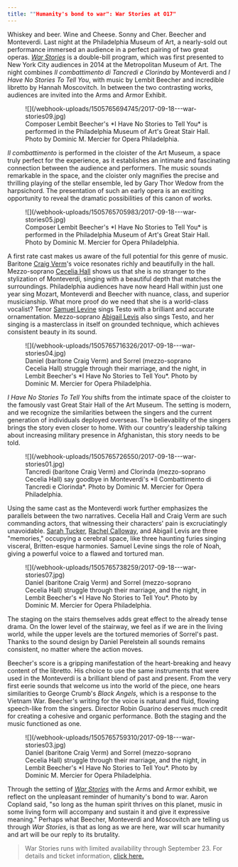 ```yaml
---
title: ""Humanity's bond to war": War Stories at O17"
---
```


Whiskey and beer. Wine and Cheese. Sonny and Cher. Beecher and Monteverdi. Last night at the Philadelphia Museum of Art, a nearly-sold out performance immersed an audience in a perfect pairing of two great operas. [*War Stories*](https://www.operaphila.org/whats-on/on-stage-2017-2018/war-stories/) is a double-bill program, which was first presented to New York City audiences in 2014 at the Metropolitan Museum of Art. The night combines *Il combattimento di Tancredi e Clorinda* by Monteverdi and *I Have No Stories To Tell You*, with music by Lembit Beecher and incredible libretto by Hannah Moscovitch. In between the two contrasting works, audiences are invited into the Arms and Armor Exhibit. 

<figure data-type="image">
![](/webhook-uploads/1505765694745/2017-09-18---war-stories09.jpg)
<figcaption>Composer Lembit Beecher's *I Have No Stories to Tell You* is performed in the Philadelphia Museum of Art's Great Stair Hall. Photo by Dominic M. Mercier for Opera Philadelphia.</figcaption>
</figure>

*Il combattimento* is performed in the cloister of the Art Museum, a space truly perfect for the experience, as it establishes an intimate and fascinating connection between the audience and performers. The music sounds remarkable in the space, and the cloister only magnifies the precise and thrilling playing of the stellar ensemble, led by Gary Thor Wedow from the harpsichord. The presentation of such an early opera is an exciting opportunity to reveal the dramatic possibilities of this canon of works. 

<figure data-type="image">
![](/webhook-uploads/1505765705983/2017-09-18---war-stories05.jpg)
<figcaption>Composer Lembit Beecher's *I Have No Stories to Tell You* is performed in the Philadelphia Museum of Art's Great Stair Hall. Photo by Dominic M. Mercier for Opera Philadelphia.</figcaption>
</figure>

A first rate cast makes us aware of the full potential for this genre of music. Baritone [Craig Verm](/scene/people/craig-verm/)'s voice resonates richly and beautifully in the hall. Mezzo-soprano [Cecelia Hall](/scene/people/cecelia-hall/) shows us that she is no stranger to the stylization of Monteverdi, singing with a beautiful depth that matches the surroundings. Philadelphia audiences have now heard Hall within just one year sing Mozart, Monteverdi and Beecher with nuance, class, and superior musicianship. What more proof do we need that she is a world-class vocalist? Tenor [Samuel Levine](/scene/people/samuel-levine/) sings Testo with a brilliant and accurate ornamentation. Mezzo-soprano [Abigail Levis](/scene/people/abigail-levis/) also sings Testo, and her singing is a masterclass in itself on grounded technique, which achieves consistent beauty in its sound. 

<figure data-type="image">
![](/webhook-uploads/1505765716326/2017-09-18---war-stories04.jpg)
<figcaption>Daniel (baritone Craig Verm) and Sorrel (mezzo-soprano Cecelia Hall) struggle through their marriage, and the night, in Lembit Beecher's *I Have No Stories to Tell You*. Photo by Dominic M. Mercier for Opera Philadelphia.</figcaption>
</figure>

*I Have No Stories To Tell You* shifts from the intimate space of the cloister to the famously vast Great Stair Hall of the Art Museum. The setting is modern, and we recognize the similarities between the singers and the current generation of individuals deployed overseas. The believability of the singers brings the story even closer to home. With our country's leadership talking about increasing military presence in Afghanistan, this story needs to be told. 

<figure data-type="image">
![](/webhook-uploads/1505765726550/2017-09-18---war-stories01.jpg)
<figcaption>Tancredi (baritone Craig Verm) and Clorinda (mezzo-soprano Cecelia Hall) say goodbye in Monteverdi's *Il Combattimento di Tancredi e Clorinda*. Photo by Dominic M. Mercier for Opera Philadelphia.</figcaption>
</figure>

Using the same cast as the Monteverdi work further emphasizes the parallels between the two narratives. Cecelia Hall and Craig Verm are such commanding actors, that witnessing their characters' pain is excruciatingly unavoidable. [Sarah Tucker](/scene/people/sarah-tucker/), [Rachel Calloway](/scene/people/rachel-calloway/), and Abigail Levis are three "memories," occupying a cerebral space, like three haunting furies singing visceral, Britten-esque harmonies. Samuel Levine sings the role of Noah, giving a powerful voice to a flawed and tortured man. 

<figure data-type="image">
![](/webhook-uploads/1505765738259/2017-09-18---war-stories07.jpg)
<figcaption>Daniel (baritone Craig Verm) and Sorrel (mezzo-soprano Cecelia Hall) struggle through their marriage, and the night, in Lembit Beecher's *I Have No Stories to Tell You*. Photo by Dominic M. Mercier for Opera Philadelphia.</figcaption>
</figure>

The staging on the stairs themselves adds great effect to the already tense drama. On the lower level of the stairway, we feel as if we are in the living world, while the upper levels are the tortured memories of Sorrel's past. Thanks to the sound design by Daniel Perelstein all sounds remains consistent, no matter where the action moves.

Beecher's score is a gripping manifestation of the heart-breaking and heavy content of the libretto. His choice to use the same instruments that were used in the Monteverdi is a brilliant blend of past and present. From the very first eerie sounds that welcome us into the world of the piece, one hears similarities to George Crumb's *Black Angels*, which is a response to the Vietnam War. Beecher's writing for the voice is natural and fluid, flowing speech-like from the singers. Director Robin Guarino deserves much credit for creating a cohesive and organic performance. Both the staging and the music functioned as one.

<figure data-type="image">
![](/webhook-uploads/1505765759310/2017-09-18---war-stories03.jpg)
<figcaption>Daniel (baritone Craig Verm) and Sorrel (mezzo-soprano Cecelia Hall) struggle through their marriage, and the night, in Lembit Beecher's *I Have No Stories to Tell You*. Photo by Dominic M. Mercier for Opera Philadelphia.</figcaption>
</figure>

Through the setting of [*War Stories*](https://www.operaphila.org/whats-on/on-stage-2017-2018/war-stories/) with the Arms and Armor exhibit, we reflect on the unpleasant reminder of humanity's bond to war. Aaron Copland said, "so long as the human spirit thrives on this planet, music in some living form will accompany and sustain it and give it expressive meaning." Perhaps what Beecher, Monteverdi and Moscovitch are telling us through *War Stories*, is that as long as we are here, war will scar humanity and art will be our reply to its brutality.

>War Stories runs with limited availability through September 23. For details and ticket information, [click here.](https://www.operaphila.org/whats-on/on-stage-2017-2018/war-stories/)
